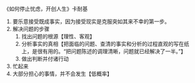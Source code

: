 <a id="top" name="top"></a>

《如何停止忧虑，开创人生》卡耐基

1. 要乐意接受既成事实，因为接受现实是克服突如其来不幸的第一步。
2. 解决问题的步骤
   1. 找出问题的根源【理性、客观】
   2. 分析事实的真相【把面临的问题、查清的事实和分析的过程直观的写在纸上，是很有用的。“把问题陈述的调理清晰，问题就已经解决了一半。”】
   3. 做出判断并付诸行动
3. 忙起来
4. 大部分担心的事情，并不会发生【低概率】